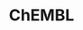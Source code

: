 ---
layout: default
bigquery: https://console.cloud.google.com/bigquery?p=patents-public-data&d=ebi_chembl&page=dataset
citation: '"The ChEMBL database in 2017." Anna Gaulton, Anne Hersey, Michał Nowotka,
  A Patrícia Bento, Jon Chambers, David Mendez, Prudence Mutowo, Francis Atkinson,
  Louisa J Bellis, Elena Cibrián-Uhalte, Mark Davies, Nathan Dedman, Anneli Karlsson,
  María Paula Magariños, John P Overington, George Papadatos, Ines Smit, Andrew R
  Leach Nucleic acids Research (2017) 45 (Database Issue), D945-D954'
contributors: European Bioinformatics Institute
cost: None
description: ChEMBL Data is a manually curated database of small molecules used in
  drug discovery, including information about existing patented drugs.
documentation: 'schema: https://www.ebi.ac.uk/chembl/db_schema


  '
last_edit: Mon, 04 Apr 2022 19:07:30 GMT
location: https://console.cloud.google.com/marketplace/product/google_patents_public_datasets/chembl
maintained_by: EMBL-EBI, an outstation of European Molecular Biology Laboratory
related_publications: '

  ChEMBL: towards direct deposition of bioassay data.


  Mendez D, Gaulton A, Bento AP, Chambers J, De Veij M, Félix E, Magariños MP, Mosquera
  JF, Mutowo P, Nowotka M, Gordillo-Marañón M, Hunter F, Junco L, Mugumbate G, Rodriguez-Lopez
  M, Atkinson F, Bosc N, Radoux CJ, Segura-Cabrera A, Hersey A, Leach AR.


  — Nucleic Acids Res. 2019; 47(D1):D930-D940. doi: 10.1093/nar/gky1075

  '
schema_fields: '[''indication_class'', ''l3'', ''direct_interaction'', ''warning_country'',
  ''biocomp_id'', ''drug_substance_flag'', ''l6'', ''major_class'', ''aromatic_rings'',
  ''enzyme_tid'', ''ref_url'', ''pubmed_id'', ''metabolite_record_id'', ''status'',
  ''strength'', ''ddd_units'', ''metref_id'', ''standard_text_value'', ''src_id'',
  ''standard_inchi'', ''compd_id'', ''hba'', ''value'', ''ddd_id'', ''uo_units'',
  ''heavy_atoms'', ''num_ro5_violations'', ''entity_type'', ''relationship_type'',
  ''sequence'', ''potential_duplicate'', ''withdrawn_year'', ''published_type'', ''level4'',
  ''site_residues'', ''availability_type'', ''assay_desc'', ''alert_id'', ''ddd_value'',
  ''molecular_species'', ''max_phase'', ''stem'', ''cell_source_organism'', ''mol_atc_id'',
  ''irac_class_id'', ''efo_id'', ''sei'', ''mecref_id'', ''level1'', ''warning_description'',
  ''previous_company'', ''ref_id'', ''subgroup'', ''curation_comment'', ''uberon_id'',
  ''last_active'', ''prodrug'', ''innovator_company'', ''tissue_id'', ''source_domain_id'',
  ''l7'', ''approval_date'', ''targcomp_id'', ''assay_type'', ''efo_term'', ''disease_efficacy'',
  ''component_id'', ''ridx'', ''met_id'', ''who_extra'', ''mc_target_name'', ''variant_id'',
  ''cx_logp'', ''volume'', ''parenteral'', ''assay_source'', ''oral'', ''label'',
  ''comp_go_id'', ''domain_description'', ''creation_date'', ''mol_frac_id'', ''chebi_par_id'',
  ''standard_value'', ''drug_product_flag'', ''molregno'', ''publication_number'',
  ''assay_tax_id'', ''src_compound_id'', ''mol_irac_id'', ''level3'', ''level3_description'',
  ''withdrawn_class'', ''confidence_score'', ''mc_target_accession'', ''mc_organism'',
  ''patent_expire_date'', ''doc_id'', ''rgid'', ''assay_param_id'', ''alogp'', ''usan_year'',
  ''species_group_flag'', ''compound_key'', ''indref_id'', ''stat'', ''withdrawn_country'',
  ''ap_id'', ''usan_stem_id'', ''activity_count'', ''set_name'', ''sequence_md5sum'',
  ''num_lipinski_ro5_violations'', ''updated_by'', ''cx_most_bpka'', ''ingredient'',
  ''bei'', ''site_id'', ''qed_weighted'', ''submission_date'', ''comments'', ''usan_stem'',
  ''met_comment'', ''as_id'', ''hrac_code'', ''alert_set_id'', ''description'', ''compound_name'',
  ''last_page'', ''assay_category'', ''active_molregno'', ''synonyms'', ''mesh_id'',
  ''warnref_id'', ''cl_lincs_id'', ''isoform'', ''idx'', ''l2'', ''assay_id'', ''title'',
  ''first_approval'', ''patent_no'', ''delist_flag'', ''log_id'', ''mesh_heading'',
  ''relationship_desc'', ''caloha_id'', ''l5'', ''action_type'', ''molecular_mechanism'',
  ''co_stem_id'', ''activity_id'', ''domain_id'', ''level4_description'', ''ref_type'',
  ''orig_description'', ''short_name'', ''l8'', ''mw_freebase'', ''issue'', ''published_units'',
  ''qudt_units'', ''priority'', ''record_id'', ''assay_strain'', ''aspect'', ''tid'',
  ''updated_on'', ''inorganic_flag'', ''trade_name'', ''cell_source_tax_id'', ''molsyn_id'',
  ''src_short_name'', ''molecule_type'', ''drugind_id'', ''target_mapping'', ''organism'',
  ''natural_product'', ''cpd_str_alert_id'', ''mc_target_type'', ''rtb'', ''acd_most_apka'',
  ''withdrawn_reason'', ''class_level'', ''name'', ''abstract'', ''component_synonym'',
  ''standard_flag'', ''result_flag'', ''db_version'', ''protein_class_desc'', ''usan_substem'',
  ''l4'', ''hbd'', ''standard_inchi_key'', ''aidx'', ''black_box_warning'', ''parent_molregno'',
  ''chembl_id'', ''sitecomp_id'', ''doi'', ''toid'', ''stem_class'', ''drug_record_id'',
  ''first_in_class'', ''assay_subcellular_fraction'', ''cellosaurus_id'', ''target_type'',
  ''authors'', ''mechanism_of_action'', ''cell_source_tissue'', ''site_name'', ''dosed_ingredient'',
  ''warning_class'', ''activity_comment'', ''met_conversion'', ''db_source'', ''max_phase_for_ind'',
  ''standard_units'', ''alert_name'', ''hbd_lipinski'', ''canonical_smiles'', ''first_page'',
  ''formulation_id'', ''predbind_id'', ''cidx'', ''cell_description'', ''relation'',
  ''mutation'', ''parameter_value'', ''structure_type'', ''standard_relation'', ''atc_code'',
  ''version'', ''compsyn_id'', ''ad_type'', ''le'', ''ddd_admr'', ''protclasssyn_id'',
  ''cell_id'', ''mw_monoisotopic'', ''hrac_class_id'', ''related_tid'', ''comp_class_id'',
  ''smid'', ''prediction_method'', ''helm_notation'', ''research_stem'', ''pref_name'',
  ''acd_logp'', ''topical'', ''std_act_id'', ''assay_test_type'', ''definition'',
  ''assay_class_id'', ''protein_class_synonym'', ''target_desc'', ''ddd_comment'',
  ''end_position'', ''pathway_key'', ''go_id'', ''warning_id'', ''bao_endpoint'',
  ''lle'', ''annotation'', ''patent_use_code'', ''pathway_id'', ''mechanism_comment'',
  ''standard_upper_value'', ''assay_cell_type'', ''domain_name'', ''homologue'', ''syn_type'',
  ''targrel_id'', ''start_position'', ''confidence'', ''frac_code'', ''ro3_pass'',
  ''parent_go_id'', ''tbl'', ''actsm_id'', ''acd_most_bpka'', ''src_assay_id'', ''applicant_full_name'',
  ''upper_value'', ''assay_tissue'', ''year'', ''clo_id'', ''frac_class_id'', ''cx_most_apka'',
  ''smarts'', ''l1'', ''active_ingredient'', ''cx_logd'', ''patent_id'', ''standard_type'',
  ''prod_pat_id'', ''warning_type'', ''chirality'', ''nda_type'', ''warning_year'',
  ''who_name'', ''parent_type'', ''oc_id'', ''country'', ''units'', ''level1_description'',
  ''published_value'', ''usan_stem_definition'', ''binding_site_comment'', ''hba_lipinski'',
  ''withdrawn_flag'', ''accession'', ''normal_range_min'', ''doc_type'', ''bto_id'',
  ''irac_code'', ''company'', ''route'', ''product_id'', ''acd_logd'', ''mol_hrac_id'',
  ''class_type'', ''polymer_flag'', ''full_molformula'', ''res_stem_id'', ''relationship'',
  ''downgraded'', ''full_mwt'', ''level5'', ''selectivity_comment'', ''cell_name'',
  ''domain_type'', ''level2'', ''bao_format'', ''job_id'', ''path'', ''curated_by'',
  ''molfile'', ''parameter_type'', ''parent_id'', ''src_description'', ''ass_cls_map_id'',
  ''bao_id'', ''component_type'', ''dosage_form'', ''num_alerts'', ''source'', ''tid_fixed'',
  ''published_relation'', ''assay_organism'', ''data_validity_comment'', ''enzyme_name'',
  ''cell_ontology_id'', ''tax_id'', ''mc_tax_id'', ''psa'', ''text_value'', ''normal_range_max'',
  ''therapeutic_flag'', ''entity_id'', ''journal'', ''type'', ''substrate_record_id'',
  ''mec_id'', ''protein_class_id'', ''level2_description'', ''pchembl_value'']'
shortname: chembl
tags:
- biotechnology
- health
- chemical
- bioinformatics
- medical
terms_of_use: CC BY-SA 3.0
title: ChEMBL
uuid: e232a192-965c-4ec9-904c-155b6dfe56c5
---